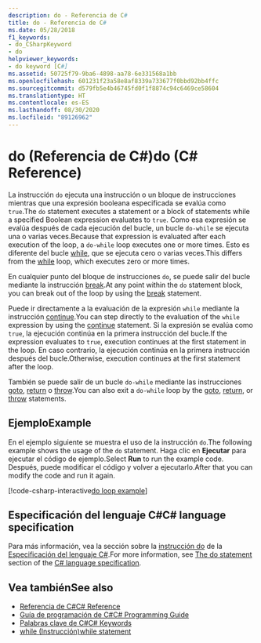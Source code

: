 ```yaml
---
description: do - Referencia de C#
title: do - Referencia de C#
ms.date: 05/28/2018
f1_keywords:
- do_CSharpKeyword
- do
helpviewer_keywords:
- do keyword [C#]
ms.assetid: 50725f79-9ba6-4898-aa78-6e331568a1bb
ms.openlocfilehash: 601231f23a58e8af8339a733677f0bbd92bb4ffc
ms.sourcegitcommit: d579fb5e4b46745fd0f1f8874c94c6469ce58604
ms.translationtype: HT
ms.contentlocale: es-ES
ms.lasthandoff: 08/30/2020
ms.locfileid: "89126962"
---
```

# <a name="do-c-reference"></a><span data-ttu-id="efab8-103">do (Referencia de C#)</span><span class="sxs-lookup"><span data-stu-id="efab8-103">do (C# Reference)</span></span>

<span data-ttu-id="efab8-104">La instrucción `do` ejecuta una instrucción o un bloque de instrucciones mientras que una expresión booleana especificada se evalúa como `true`.</span><span class="sxs-lookup"><span data-stu-id="efab8-104">The `do` statement executes a statement or a block of statements while a specified Boolean expression evaluates to `true`.</span></span> <span data-ttu-id="efab8-105">Como esa expresión se evalúa después de cada ejecución del bucle, un bucle `do-while` se ejecuta una o varias veces.</span><span class="sxs-lookup"><span data-stu-id="efab8-105">Because that expression is evaluated after each execution of the loop, a `do-while` loop executes one or more times.</span></span> <span data-ttu-id="efab8-106">Esto es diferente del bucle [while](while.md), que se ejecuta cero o varias veces.</span><span class="sxs-lookup"><span data-stu-id="efab8-106">This differs from the [while](while.md) loop, which executes zero or more times.</span></span>

<span data-ttu-id="efab8-107">En cualquier punto del bloque de instrucciones `do`, se puede salir del bucle mediante la instrucción [break](break.md).</span><span class="sxs-lookup"><span data-stu-id="efab8-107">At any point within the `do` statement block, you can break out of the loop by using the [break](break.md) statement.</span></span>

<span data-ttu-id="efab8-108">Puede ir directamente a la evaluación de la expresión `while` mediante la instrucción [continue](continue.md).</span><span class="sxs-lookup"><span data-stu-id="efab8-108">You can step directly to the evaluation of the `while` expression by using the [continue](continue.md) statement.</span></span> <span data-ttu-id="efab8-109">Si la expresión se evalúa como `true`, la ejecución continúa en la primera instrucción del bucle.</span><span class="sxs-lookup"><span data-stu-id="efab8-109">If the expression evaluates to `true`, execution continues at the first statement in the loop.</span></span> <span data-ttu-id="efab8-110">En caso contrario, la ejecución continúa en la primera instrucción después del bucle.</span><span class="sxs-lookup"><span data-stu-id="efab8-110">Otherwise, execution continues at the first statement after the loop.</span></span>

<span data-ttu-id="efab8-111">También se puede salir de un bucle `do-while` mediante las instrucciones [goto](goto.md), [return](return.md) o [throw](throw.md).</span><span class="sxs-lookup"><span data-stu-id="efab8-111">You can also exit a `do-while` loop by the [goto](goto.md), [return](return.md), or [throw](throw.md) statements.</span></span>

## <a name="example"></a><span data-ttu-id="efab8-112">Ejemplo</span><span class="sxs-lookup"><span data-stu-id="efab8-112">Example</span></span>

<span data-ttu-id="efab8-113">En el ejemplo siguiente se muestra el uso de la instrucción `do`.</span><span class="sxs-lookup"><span data-stu-id="efab8-113">The following example shows the usage of the `do` statement.</span></span> <span data-ttu-id="efab8-114">Haga clic en **Ejecutar** para ejecutar el código de ejemplo.</span><span class="sxs-lookup"><span data-stu-id="efab8-114">Select **Run** to run the example code.</span></span> <span data-ttu-id="efab8-115">Después, puede modificar el código y volver a ejecutarlo.</span><span class="sxs-lookup"><span data-stu-id="efab8-115">After that you can modify the code and run it again.</span></span>

[!code-csharp-interactive[do loop example](snippets/IterationKeywordsExamples.cs#4)]

## <a name="c-language-specification"></a><span data-ttu-id="efab8-116">Especificación del lenguaje C#</span><span class="sxs-lookup"><span data-stu-id="efab8-116">C# language specification</span></span>

<span data-ttu-id="efab8-117">Para más información, vea la sección sobre la [instrucción do](~/_csharplang/spec/statements.md#the-do-statement) de la [Especificación del lenguaje C#](/dotnet/csharp/language-reference/language-specification/introduction).</span><span class="sxs-lookup"><span data-stu-id="efab8-117">For more information, see [The do statement](~/_csharplang/spec/statements.md#the-do-statement) section of the [C# language specification](/dotnet/csharp/language-reference/language-specification/introduction).</span></span>

## <a name="see-also"></a><span data-ttu-id="efab8-118">Vea también</span><span class="sxs-lookup"><span data-stu-id="efab8-118">See also</span></span>

- [<span data-ttu-id="efab8-119">Referencia de C#</span><span class="sxs-lookup"><span data-stu-id="efab8-119">C# Reference</span></span>](../index.md)
- [<span data-ttu-id="efab8-120">Guía de programación de C#</span><span class="sxs-lookup"><span data-stu-id="efab8-120">C# Programming Guide</span></span>](../../programming-guide/index.md)
- [<span data-ttu-id="efab8-121">Palabras clave de C#</span><span class="sxs-lookup"><span data-stu-id="efab8-121">C# Keywords</span></span>](index.md)
- [<span data-ttu-id="efab8-122">while (Instrucción)</span><span class="sxs-lookup"><span data-stu-id="efab8-122">while statement</span></span>](while.md)
